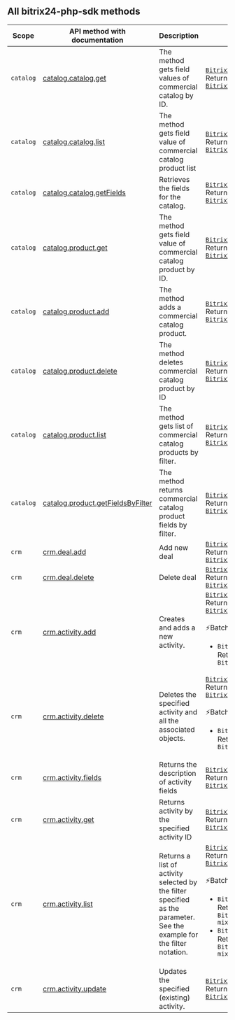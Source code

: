 ## All bitrix24-php-sdk methods

| **Scope** | **API method with documentation**      | **Description**  | Method in SDK  |
|-----------|----------------------------------------|------------------|----------------|
|`catalog`|[catalog.catalog.get](https://training.bitrix24.com/rest_help/catalog/catalog/catalog_catalog_get.php)|The method gets field values of commercial catalog by ID.|[`Bitrix24\SDK\Services\Catalog\Catalog\Service\Catalog::get`](https://github.com/mesilov/bitrix24-php-sdk/blob/feature/390-prepare-publish-2-0/src/Services/Catalog/Catalog/Service/Catalog.php#L34-L37)<br/>Return type<br/>[`Bitrix24\SDK\Services\Catalog\Catalog\Result\CatalogResult`](https://github.com/mesilov/bitrix24-php-sdk/blob/feature/390-prepare-publish-2-0/src/Services/Catalog/Catalog/Result/CatalogResult.php)|
|`catalog`|[catalog.catalog.list](https://training.bitrix24.com/rest_help/catalog/catalog/catalog_catalog_list.php)|The method gets field value of commercial catalog product list|[`Bitrix24\SDK\Services\Catalog\Catalog\Service\Catalog::list`](https://github.com/mesilov/bitrix24-php-sdk/blob/feature/390-prepare-publish-2-0/src/Services/Catalog/Catalog/Service/Catalog.php#L56-L64)<br/>Return type<br/>[`Bitrix24\SDK\Services\Catalog\Catalog\Result\CatalogsResult`](https://github.com/mesilov/bitrix24-php-sdk/blob/feature/390-prepare-publish-2-0/src/Services/Catalog/Catalog/Result/CatalogsResult.php)|
|`catalog`|[catalog.catalog.getFields](https://training.bitrix24.com/rest_help/catalog/catalog/catalog_catalog_getfields.php)|Retrieves the fields for the catalog.|[`Bitrix24\SDK\Services\Catalog\Catalog\Service\Catalog::fields`](https://github.com/mesilov/bitrix24-php-sdk/blob/feature/390-prepare-publish-2-0/src/Services/Catalog/Catalog/Service/Catalog.php#L79-L82)<br/>Return type<br/>[`Bitrix24\SDK\Core\Result\FieldsResult`](https://github.com/mesilov/bitrix24-php-sdk/blob/feature/390-prepare-publish-2-0/src/Core/Result/FieldsResult.php)|
|`catalog`|[catalog.product.get](https://training.bitrix24.com/rest_help/catalog/product/catalog_product_get.php)|The method gets field value of commercial catalog product by ID.|[`Bitrix24\SDK\Services\Catalog\Product\Service\Product::get`](https://github.com/mesilov/bitrix24-php-sdk/blob/feature/390-prepare-publish-2-0/src/Services/Catalog/Product/Service/Product.php#L49-L52)<br/>Return type<br/>[`Bitrix24\SDK\Services\Catalog\Product\Result\ProductResult`](https://github.com/mesilov/bitrix24-php-sdk/blob/feature/390-prepare-publish-2-0/src/Services/Catalog/Product/Result/ProductResult.php)|
|`catalog`|[catalog.product.add](https://training.bitrix24.com/rest_help/catalog/product/catalog_product_add.php)|The method adds a commercial catalog product.|[`Bitrix24\SDK\Services\Catalog\Product\Service\Product::add`](https://github.com/mesilov/bitrix24-php-sdk/blob/feature/390-prepare-publish-2-0/src/Services/Catalog/Product/Service/Product.php#L68-L74)<br/>Return type<br/>[`Bitrix24\SDK\Services\Catalog\Product\Result\ProductResult`](https://github.com/mesilov/bitrix24-php-sdk/blob/feature/390-prepare-publish-2-0/src/Services/Catalog/Product/Result/ProductResult.php)|
|`catalog`|[catalog.product.delete](https://training.bitrix24.com/rest_help/catalog/product/catalog_product_delete.php)|The method deletes commercial catalog product by ID|[`Bitrix24\SDK\Services\Catalog\Product\Service\Product::delete`](https://github.com/mesilov/bitrix24-php-sdk/blob/feature/390-prepare-publish-2-0/src/Services/Catalog/Product/Service/Product.php#L90-L93)<br/>Return type<br/>[`Bitrix24\SDK\Core\Result\DeletedItemResult`](https://github.com/mesilov/bitrix24-php-sdk/blob/feature/390-prepare-publish-2-0/src/Core/Result/DeletedItemResult.php)|
|`catalog`|[catalog.product.list](https://training.bitrix24.com/rest_help/catalog/product/catalog_product_list.php)|The method gets list of commercial catalog products by filter.|[`Bitrix24\SDK\Services\Catalog\Product\Service\Product::list`](https://github.com/mesilov/bitrix24-php-sdk/blob/feature/390-prepare-publish-2-0/src/Services/Catalog/Product/Service/Product.php#L107-L115)<br/>Return type<br/>[`Bitrix24\SDK\Services\Catalog\Product\Result\ProductsResult`](https://github.com/mesilov/bitrix24-php-sdk/blob/feature/390-prepare-publish-2-0/src/Services/Catalog/Product/Result/ProductsResult.php)|
|`catalog`|[catalog.product.getFieldsByFilter](https://training.bitrix24.com/rest_help/catalog/product/catalog_product_getfieldsbyfilter.php)|The method returns commercial catalog product fields by filter.|[`Bitrix24\SDK\Services\Catalog\Product\Service\Product::fieldsByFilter`](https://github.com/mesilov/bitrix24-php-sdk/blob/feature/390-prepare-publish-2-0/src/Services/Catalog/Product/Service/Product.php#L133-L144)<br/>Return type<br/>[`Bitrix24\SDK\Core\Result\FieldsResult`](https://github.com/mesilov/bitrix24-php-sdk/blob/feature/390-prepare-publish-2-0/src/Core/Result/FieldsResult.php)|
|`crm`|[crm.deal.add](https://training.bitrix24.com/rest_help/crm/deals/crm_deal_add.php)|Add new deal|[`Bitrix24\SDK\Services\CRM\Deal\Service\Deal::add`](https://github.com/mesilov/bitrix24-php-sdk/blob/feature/390-prepare-publish-2-0/src/Services/CRM/Deal/Service/Deal.php#L96-L107)<br/>Return type<br/>[`Bitrix24\SDK\Core\Result\AddedItemResult`](https://github.com/mesilov/bitrix24-php-sdk/blob/feature/390-prepare-publish-2-0/src/Core/Result/AddedItemResult.php)|
|`crm`|[crm.deal.delete](https://training.bitrix24.com/rest_help/crm/deals/crm_deal_delete.php)|Delete deal|[`Bitrix24\SDK\Services\CRM\Deal\Service\Deal::delete`](https://github.com/mesilov/bitrix24-php-sdk/blob/feature/390-prepare-publish-2-0/src/Services/CRM/Deal/Service/Deal.php#L125-L135)<br/>Return type<br/>[`Bitrix24\SDK\Core\Result\DeletedItemResult`](https://github.com/mesilov/bitrix24-php-sdk/blob/feature/390-prepare-publish-2-0/src/Core/Result/DeletedItemResult.php)|
|`crm`|[crm.activity.add](https://training.bitrix24.com/rest_help/crm/rest_activity/crm_activity_add.php)|Creates and adds a new activity.|[`Bitrix24\SDK\Services\CRM\Activity\Service\Activity::add`](https://github.com/mesilov/bitrix24-php-sdk/blob/feature/390-prepare-publish-2-0/src/Services/CRM/Activity/Service/Activity.php#L101-L111)<br/>Return type<br/>[`Bitrix24\SDK\Core\Result\AddedItemResult`](https://github.com/mesilov/bitrix24-php-sdk/blob/feature/390-prepare-publish-2-0/src/Core/Result/AddedItemResult.php)<br/><br/>⚡️Batch methods: <br/><ul><li>`Bitrix24\SDK\Services\CRM\Activity\Service\Batch::add`<br/>Return type: `Generator<int<1, max>, Bitrix24\SDK\Core\Result\AddedItemBatchResult, mixed, mixed>`</li></ul>|
|`crm`|[crm.activity.delete](https://training.bitrix24.com/rest_help/crm/rest_activity/crm_activity_delete.php)|Deletes the specified activity and all the associated objects.|[`Bitrix24\SDK\Services\CRM\Activity\Service\Activity::delete`](https://github.com/mesilov/bitrix24-php-sdk/blob/feature/390-prepare-publish-2-0/src/Services/CRM/Activity/Service/Activity.php#L129-L139)<br/>Return type<br/>[`Bitrix24\SDK\Core\Result\DeletedItemResult`](https://github.com/mesilov/bitrix24-php-sdk/blob/feature/390-prepare-publish-2-0/src/Core/Result/DeletedItemResult.php)<br/><br/>⚡️Batch methods: <br/><ul><li>`Bitrix24\SDK\Services\CRM\Activity\Service\Batch::delete`<br/>Return type: `Generator<int<1, max>, Bitrix24\SDK\Core\Result\DeletedItemBatchResult, mixed, mixed>`</li></ul>|
|`crm`|[crm.activity.fields](https://training.bitrix24.com/rest_help/crm/rest_activity/crm_activity_fields.php)|Returns the description of activity fields|[`Bitrix24\SDK\Services\CRM\Activity\Service\Activity::fields`](https://github.com/mesilov/bitrix24-php-sdk/blob/feature/390-prepare-publish-2-0/src/Services/CRM/Activity/Service/Activity.php#L155-L158)<br/>Return type<br/>[`Bitrix24\SDK\Core\Result\FieldsResult`](https://github.com/mesilov/bitrix24-php-sdk/blob/feature/390-prepare-publish-2-0/src/Core/Result/FieldsResult.php)|
|`crm`|[crm.activity.get](https://training.bitrix24.com/rest_help/crm/rest_activity/crm_activity_get.php)|Returns activity by the specified activity ID|[`Bitrix24\SDK\Services\CRM\Activity\Service\Activity::get`](https://github.com/mesilov/bitrix24-php-sdk/blob/feature/390-prepare-publish-2-0/src/Services/CRM/Activity/Service/Activity.php#L176-L186)<br/>Return type<br/>[`Bitrix24\SDK\Services\CRM\Activity\Result\ActivityResult`](https://github.com/mesilov/bitrix24-php-sdk/blob/feature/390-prepare-publish-2-0/src/Services/CRM/Activity/Result/ActivityResult.php)|
|`crm`|[crm.activity.list](https://training.bitrix24.com/rest_help/crm/rest_activity/crm_activity_list.php)|Returns a list of activity selected by the filter specified as the parameter. See the example for the filter notation.|[`Bitrix24\SDK\Services\CRM\Activity\Service\Activity::list`](https://github.com/mesilov/bitrix24-php-sdk/blob/feature/390-prepare-publish-2-0/src/Services/CRM/Activity/Service/Activity.php#L297-L310)<br/>Return type<br/>[`Bitrix24\SDK\Services\CRM\Activity\Result\ActivitiesResult`](https://github.com/mesilov/bitrix24-php-sdk/blob/feature/390-prepare-publish-2-0/src/Services/CRM/Activity/Result/ActivitiesResult.php)<br/><br/>⚡️Batch methods: <br/><ul><li>`Bitrix24\SDK\Services\CRM\Activity\ReadModel\EmailFetcher::getList`<br/>Return type: `Generator<int<1, max>, Bitrix24\SDK\Services\CRM\Activity\Result\Email\EmailActivityItemResult, mixed, mixed>`</li><li>`Bitrix24\SDK\Services\CRM\Activity\Service\Batch::list`<br/>Return type: `Generator<int<1, max>, Bitrix24\SDK\Services\CRM\Activity\Result\ActivityItemResult, mixed, mixed>`</li></ul>|
|`crm`|[crm.activity.update](https://training.bitrix24.com/rest_help/crm/rest_activity/crm_activity_update.php)|Updates the specified (existing) activity.|[`Bitrix24\SDK\Services\CRM\Activity\Service\Activity::update`](https://github.com/mesilov/bitrix24-php-sdk/blob/feature/390-prepare-publish-2-0/src/Services/CRM/Activity/Service/Activity.php#L373-L384)<br/>Return type<br/>[`Bitrix24\SDK\Core\Result\UpdatedItemResult`](https://github.com/mesilov/bitrix24-php-sdk/blob/feature/390-prepare-publish-2-0/src/Core/Result/UpdatedItemResult.php)|